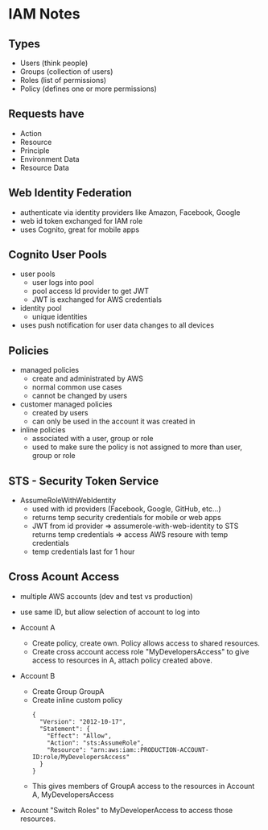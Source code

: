 # IAM Notes

## Types

- Users (think people)
- Groups (collection of users)
- Roles (list of permissions)
- Policy (defines one or more permissions)

## Requests have

- Action
- Resource
- Principle
- Environment Data
- Resource Data

## Web Identity Federation

- authenticate via identity providers like Amazon, Facebook, Google
- web id token exchanged for IAM role
- uses Cognito, great for mobile apps

## Cognito User Pools

- user pools
  - user logs into pool
  - pool access Id provider to get JWT
  - JWT is exchanged for AWS credentials
- identity pool
  - unique identities
- uses push notification for user data changes to all devices

## Policies

- managed policies
  - create and administrated by AWS
  - normal common use cases
  - cannot be changed by users
- customer managed policies
  - created by users
  - can only be used in the account it was created in
- inline policies
  - associated with a user, group or role
  - used to make sure the policy is not assigned to more than user, group or role

## STS - Security Token Service

- AssumeRoleWithWebIdentity
  - used with id providers (Facebook, Google, GitHub, etc...)
  - returns temp security credentials for mobile or web apps
  - JWT from id provider => assumerole-with-web-identity to STS returns temp credentials => access AWS resoure with temp credentials
  - temp credentials last for 1 hour

## Cross Acount Access

- multiple AWS accounts (dev and test vs production)
- use same ID, but allow selection of account to log into

- Account A

  - Create policy, create own. Policy allows access to shared resources.
  - Create cross account access role "MyDevelopersAccess" to give access to resources in A, attach policy created above.

- Account B

  - Create Group GroupA
  - Create inline custom policy
    ```
    {
      "Version": "2012-10-17",
      "Statement": {
        "Effect": "Allow",
        "Action": "sts:AssumeRole",
        "Resource": "arn:aws:iam::PRODUCTION-ACCOUNT-ID:role/MyDevelopersAccess"
      }
    }
    ```
  - This gives members of GroupA access to the resources in Account A, MyDevelopersAccess

- Account "Switch Roles" to MyDeveloperAccess to access those resources.
